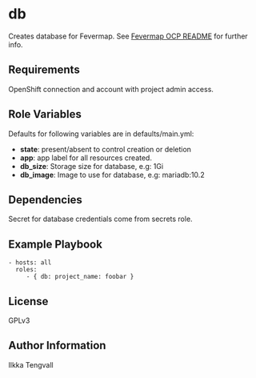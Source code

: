 db
==

Creates database for Fevermap.
See [Fevermap OCP README](
  https://gitlab.com/fevermap/fevermap/-/blob/master/ocp/README.md)
 for further info.

Requirements
------------

OpenShift connection and account with project admin access.

Role Variables
--------------

Defaults for following variables are in defaults/main.yml:

* **state**: present/absent to control creation or deletion
* **app**: app label for all resources created.
* **db_size**: Storage size for database, e.g: 1Gi
* **db_image**: Image to use for database, e.g: mariadb:10.2

Dependencies
------------

Secret for database credentials come from secrets role.

Example Playbook
----------------

    - hosts: all
      roles:
         - { db: project_name: foobar }

License
-------

GPLv3

Author Information
------------------

Ilkka Tengvall